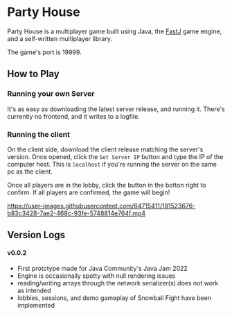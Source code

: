# Party House

Party House is a multiplayer game built using Java, the [FastJ](https://github.com/fastjengine/FastJ) game engine, and a self-written multiplayer library.

The game's port is 19999.

## How to Play

### Running your own Server
It's as easy as downloading the latest server release, and running it.
There's currently no frontend, and it writes to a logfile.

### Running the client
On the client side, download the client release matching the server's version.
Once opened, click the `Set Server IP` button and type the IP of the computer host.
This is `localhost` if you're running the server on the same pc as the client.

Once all players are in the lobby, click the button in the botton right to confirm.
If all players are confirmed, the game will begin!

https://user-images.githubusercontent.com/64715411/181523676-b83c3428-7ae2-468c-93fe-5748814e764f.mp4

## Version Logs

#### v0.0.2
- First prototype made for Java Community's Java Jam 2022
- Engine is occasionally spotty with null rendering issues
- reading/writing arrays through the network serializer(s) does not work as intended
- lobbies, sessions, and demo gameplay of Snowball Fight have been implemented


